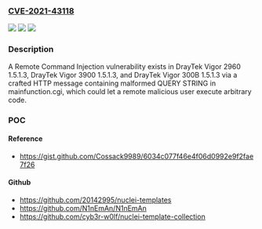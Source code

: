 ### [CVE-2021-43118](https://cve.mitre.org/cgi-bin/cvename.cgi?name=CVE-2021-43118)
![](https://img.shields.io/static/v1?label=Product&message=n%2Fa&color=blue)
![](https://img.shields.io/static/v1?label=Version&message=n%2Fa&color=blue)
![](https://img.shields.io/static/v1?label=Vulnerability&message=n%2Fa&color=brighgreen)

### Description

A Remote Command Injection vulnerability exists in DrayTek Vigor 2960 1.5.1.3, DrayTek Vigor 3900 1.5.1.3, and DrayTek Vigor 300B 1.5.1.3 via a crafted HTTP message containing malformed QUERY STRING in mainfunction.cgi, which could let a remote malicious user execute arbitrary code.

### POC

#### Reference
- https://gist.github.com/Cossack9989/6034c077f46e4f06d0992e9f2fae7f26

#### Github
- https://github.com/20142995/nuclei-templates
- https://github.com/N1nEmAn/N1nEmAn
- https://github.com/cyb3r-w0lf/nuclei-template-collection

